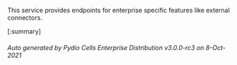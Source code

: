 






This service provides endpoints for enterprise specific features like external connectors.

[:summary]

###### Auto generated by Pydio Cells Enterprise Distribution v3.0.0-rc3 on 8-Oct-2021
